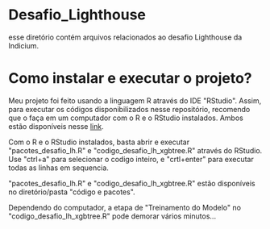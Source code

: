 # Desafio_Lighthouse
esse diretório contém arquivos relacionados ao desafio Lighthouse da Indicium.

# Como instalar e executar o projeto?
Meu projeto foi feito usando a linguagem R através do IDE "RStudio". Assim, para executar os códigos disponibilizados nesse repositório, recomendo que o faça em um computador com o R e o RStudio instalados. Ambos estão disponíveis nesse [link](https://posit.co/download/rstudio-desktop/).

Com o R e o RStudio instalados, basta abrir e executar "pacotes_desafio_lh.R" e "codigo_desafio_lh_xgbtree.R" através do RStudio. Use "ctrl+a" para selecionar o codigo inteiro, e "crtl+enter" para executar todas as linhas em sequencia. 

"pacotes_desafio_lh.R" e "codigo_desafio_lh_xgbtree.R" estão disponíveis no diretório/pasta "código e pacotes".

Dependendo do computador, a etapa de "Treinamento do Modelo" no "codigo_desafio_lh_xgbtree.R" pode demorar vários minutos...

